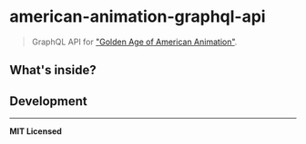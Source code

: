 # american-animation-graphql-api

> GraphQL API for ["Golden Age of American Animation"](https://en.wikipedia.org/wiki/Golden_age_of_American_animation).

## What's inside?

## Development

---

**MIT Licensed**
